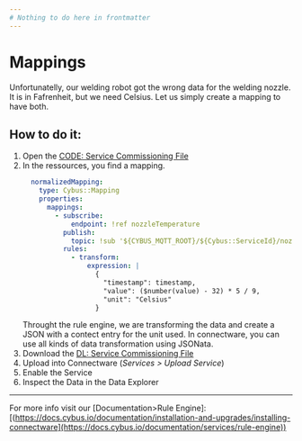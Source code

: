 ```yaml
---
# Nothing to do here in frontmatter   
---
```



# Mappings

Unfortunatelly, our welding robot got the wrong data for the welding nozzle. It is in Fafrenheit, but we need Celsius. 
Let us simply create a mapping to have both.

## How to do it:

1. Open the [CODE: Service Commissioning File](assets/yaml/04_welding_05.cw.yaml)
2. In the ressources, you find a mapping.
    ``` yaml
      normalizedMapping:
        type: Cybus::Mapping
        properties:
          mappings:
            - subscribe:
                endpoint: !ref nozzleTemperature
              publish:
                topic: !sub '${CYBUS_MQTT_ROOT}/${Cybus::ServiceId}/nozzleTemperature_celsius'
              rules:
                - transform:
                    expression: |
                      {
                        "timestamp": timestamp,
                        "value": ($number(value) - 32) * 5 / 9,
                        "unit": "Celsius"
                      }
    ```
    Throught the rule engine, we are transforming the data and create a JSON with a contect entry for the unit used.
    In connectware, you can use all kinds of data transformation using JSONata.
1. Download the [DL: Service Commissioning File](assets/yaml/04_welding_05.cw.yaml)    
2. Upload into Connectware (*Services > Upload Service*)
3. Enable the Service
4. Inspect the Data in the Data Explorer

---

For more info visit our [Documentation>Rule Engine]: [(https://docs.cybus.io/documentation/installation-and-upgrades/installing-connectware](https://docs.cybus.io/documentation/services/rule-engine))